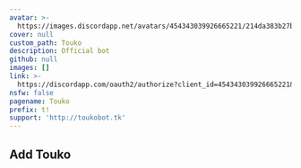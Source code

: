 ```yaml
---
avatar: >-
  https://images.discordapp.net/avatars/454343039926665221/214da383b27b1e1fa23a2fe56f01c649.png
cover: null
custom_path: Touko
description: Official bot
github: null
images: []
link: >-
  https://discordapp.com/oauth2/authorize?client_id=454343039926665221&permissions=8&scope=bot
nsfw: false
pagename: Touko
prefix: t!
support: 'http://toukobot.tk'
---
```

<!--
This is the description box.
The contents of this box will appear on your bot page

This box supports:
- Markdown
- HTML

Please refrain from using CSS.
CSS may be deprecated in the future and removed.
-->

<h2>Add Touko</h2>